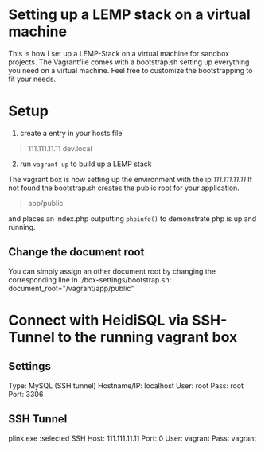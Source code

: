 # Setting up a LEMP stack on a virtual machine

This is how I set up a LEMP-Stack on a virtual machine for sandbox projects. The Vagrantfile comes with a bootstrap.sh setting up everything you need on a virtual machine. Feel free to customize the bootstrapping to fit your needs.

# Setup

1. create a entry in your hosts file

> 111.111.11.11 dev.local

2. run `vagrant up` to build up a LEMP stack 

The vagrant box is now setting up the environment with the ip *111.111.11.11*
If not found the bootstrap.sh creates the public root for your application.

> app/public

and places an index.php outputting `phpinfo()` to demonstrate php is up and running.

## Change the document root

You can simply assign an other document root by changing the corresponding line in ./box-settings/bootstrap.sh:
document_root="/vagrant/app/public"

# Connect with HeidiSQL via SSH-Tunnel to the running vagrant box

Settings
---------
Type: MySQL (SSH tunnel)
Hostname/IP: localhost
User: root
Pass: root
Port: 3306

SSH Tunnel
----------
plink.exe :selected
SSH Host: 111.111.11.11
Port: 0
User: vagrant
Pass: vagrant